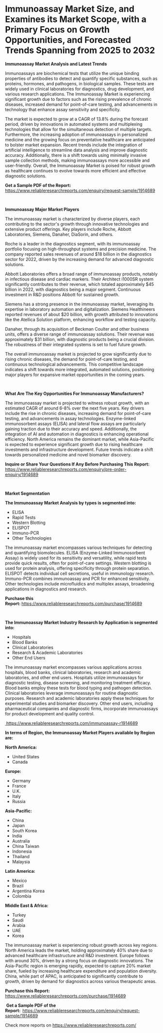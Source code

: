 <p><h1>Immunoassay Market Size, and Examines its Market Scope, with a Primary Focus on Growth Opportunities, and Forecasted Trends Spanning from 2025 to 2032</h1></p><p><strong>Immunoassay Market Analysis and Latest Trends</strong></p>
<p><p>Immunoassays are biochemical tests that utilize the unique binding properties of antibodies to detect and quantify specific substances, such as proteins, hormones, and pathogens, in biological samples. These tests are widely used in clinical laboratories for diagnostics, drug development, and various research applications. The Immunoassay Market is experiencing significant growth due to factors such as the rising prevalence of chronic diseases, increased demand for point-of-care testing, and advancements in technology that enhance assay sensitivity and specificity. </p><p>The market is expected to grow at a CAGR of 13.8% during the forecast period, driven by innovations in automated systems and multiplexing technologies that allow for the simultaneous detection of multiple targets. Furthermore, the increasing adoption of immunoassays in personalized medicine and the growing focus on preventative healthcare are anticipated to bolster market expansion. Recent trends include the integration of artificial intelligence to streamline data analysis and improve diagnostic accuracy. Additionally, there is a shift towards using minimally invasive sample collection methods, making immunoassays more accessible and user-friendly. Overall, the Immunoassay Market is poised for robust growth as healthcare continues to evolve towards more efficient and effective diagnostic solutions.</p></p>
<p><strong>Get a Sample PDF of the Report:&nbsp;</strong> <a href="https://www.reliableresearchreports.com/enquiry/request-sample/1914689?utm_campaign=2530&utm_medium=2&utm_source=Github&utm_content=ia&utm_term=03032025&utm_id=immunoassay">https://www.reliableresearchreports.com/enquiry/request-sample/1914689</a></p>
<p>&nbsp;</p>
<p><strong>Immunoassay Major Market Players</strong></p>
<p><p>The immunoassay market is characterized by diverse players, each contributing to the sector's growth through innovative technologies and extensive product offerings. Key players include Roche, Abbott Laboratories, Siemens, Danaher, DiaSorin, and others.</p><p>Roche is a leader in the diagnostics segment, with its immunoassay portfolio focusing on high-throughput systems and precision medicine. The company reported sales revenues of around $18 billion in the diagnostics sector for 2022, driven by the increasing demand for advanced diagnostic solutions.</p><p>Abbott Laboratories offers a broad range of immunoassay products, notably in infectious disease and cardiac markers. Their Architect i1000SR system significantly contributes to their revenue, which totaled approximately $45 billion in 2022, with diagnostics being a major segment. Continuous investment in R&D positions Abbott for sustained growth.</p><p>Siemens has a strong presence in the immunoassay market, leveraging its expertise in laboratory automation and digitalization. Siemens Healthineers reported revenues of about $20 billion, with growth attributed to innovations like the Atellica Solution platform, enhancing workflow and testing capacity.</p><p>Danaher, through its acquisition of Beckman Coulter and other business units, offers a diverse range of immunoassay solutions. Their revenue was approximately $31 billion, with diagnostic products being a crucial division. The robustness of their integrated systems is set to fuel future growth.</p><p>The overall immunoassay market is projected to grow significantly due to rising chronic diseases, the demand for point-of-care testing, and continuous technological advancements. This competitive landscape indicates a shift towards more integrated, automated solutions, positioning major players for expansive market opportunities in the coming years.</p></p>
<p>&nbsp;</p>
<p><strong>What Are The Key Opportunities For Immunoassay Manufacturers?</strong></p>
<p><p>The immunoassay market is projected to witness robust growth, with an estimated CAGR of around 6-8% over the next five years. Key drivers include the rise in chronic diseases, increasing demand for point-of-care testing, and advancements in assay technologies. Enzyme-linked immunosorbent assays (ELISA) and lateral flow assays are particularly gaining traction due to their accuracy and speed. Additionally, the integration of AI and automation in diagnostics is enhancing operational efficiency. North America remains the dominant market, while Asia-Pacific is expected to experience significant growth due to rising healthcare investments and infrastructure development. Future trends indicate a shift towards personalized medicine and novel biomarker discovery.</p></p>
<p><strong>Inquire or Share Your Questions If Any Before Purchasing This Report:</strong> <a href="https://www.reliableresearchreports.com/enquiry/pre-order-enquiry/1914689?utm_campaign=2530&utm_medium=2&utm_source=Github&utm_content=ia&utm_term=03032025&utm_id=immunoassay">https://www.reliableresearchreports.com/enquiry/pre-order-enquiry/1914689</a></p>
<p>&nbsp;</p>
<p><strong>Market Segmentation</strong></p>
<p><strong>The Immunoassay Market Analysis by types is segmented into:</strong></p>
<p><ul><li>ELISA</li><li>Rapid Tests</li><li>Western Blotting</li><li>ELISPOT</li><li>Immuno-PCR</li><li>Other Technologies</li></ul></p>
<p><p>The immunoassay market encompasses various techniques for detecting and quantifying biomolecules. ELISA (Enzyme-Linked Immunosorbent Assay) is widely used for its sensitivity and versatility, while rapid tests provide quick results, often for point-of-care settings. Western blotting is used for protein analysis, offering specificity through protein separation. ELISPOT detects individual cell secretions, useful in immunology research. Immuno-PCR combines immunoassay and PCR for enhanced sensitivity. Other technologies include microfluidics and multiplex assays, broadening applications in diagnostics and research.</p></p>
<p><strong>Purchase this Report:&nbsp;</strong><a href="https://www.reliableresearchreports.com/purchase/1914689?utm_campaign=2530&utm_medium=2&utm_source=Github&utm_content=ia&utm_term=03032025&utm_id=immunoassay">https://www.reliableresearchreports.com/purchase/1914689</a></p>
<p>&nbsp;</p>
<p><strong>The Immunoassay Market Industry Research by Application is segmented into:</strong></p>
<p><ul><li>Hospitals</li><li>Blood Banks</li><li>Clinical Laboratories</li><li>Research & Academic Laboratories</li><li>Other End Users</li></ul></p>
<p><p>The immunoassay market encompasses various applications across hospitals, blood banks, clinical laboratories, research and academic laboratories, and other end users. Hospitals utilize immunoassays for diagnostic testing, disease screening, and monitoring treatment efficacy. Blood banks employ these tests for blood typing and pathogen detection. Clinical laboratories leverage immunoassays for routine diagnostic purposes. Research and academic laboratories apply these techniques for experimental studies and biomarker discovery. Other end users, including pharmaceutical companies and diagnostic firms, incorporate immunoassays for product development and quality control.</p></p>
<p><a href="https://www.reliableresearchreports.com/immunoassay-r1914689?utm_campaign=2530&utm_medium=2&utm_source=Github&utm_content=ia&utm_term=03032025&utm_id=immunoassay">&nbsp;https://www.reliableresearchreports.com/immunoassay-r1914689</a></p>
<p><strong>In terms of Region, the Immunoassay Market Players available by Region are:</strong></p>
<p>
    <p> <strong> North America: </strong>
        <ul>
            <li>United States</li>
            <li>Canada</li>
        </ul>
        </p> 
    <p> <strong> Europe: </strong>
        <ul>
            <li>Germany</li>
            <li>France</li>
            <li>U.K.</li>
            <li>Italy</li>
            <li>Russia</li>
        </ul>
        </p> 
    <p> <strong> Asia-Pacific: </strong>
        <ul>
            <li>China</li>
            <li>Japan</li>
            <li>South Korea</li>
            <li>India</li>
            <li>Australia</li>
            <li>China Taiwan</li>
            <li>Indonesia</li>
            <li>Thailand</li>
            <li>Malaysia</li>
        </ul>
        </p> 
    <p> <strong> Latin America: </strong>
        <ul>
            <li>Mexico</li>
            <li>Brazil</li>
            <li>Argentina Korea</li>
            <li>Colombia</li>
        </ul>
        </p> 
    <p> <strong> Middle East & Africa: </strong>
        <ul>
            <li>Turkey</li>
            <li>Saudi</li>
            <li>Arabia</li>
            <li>UAE</li>
            <li>Korea</li>
        </ul>
    </p>
    </p>
<p><p>The immunoassay market is experiencing robust growth across key regions. North America leads the market, holding approximately 40% share due to advanced healthcare infrastructure and R&D investment. Europe follows with around 30%, driven by a strong focus on diagnostic innovations. The Asia-Pacific region is emerging rapidly, expected to capture 20% market share, fueled by increasing healthcare expenditure and population diversity. China, while part of APAC, is anticipated to significantly contribute to growth, driven by demand for diagnostics across various therapeutic areas.</p></p>
<p><strong>Purchase this Report: </strong><a href="https://www.reliableresearchreports.com/purchase/1914689?utm_campaign=2530&utm_medium=2&utm_source=Github&utm_content=ia&utm_term=03032025&utm_id=immunoassay">https://www.reliableresearchreports.com/purchase/1914689</a></p>
<p>&nbsp;<strong>Get a Sample PDF of the Report:&nbsp;&nbsp;</strong><a href="https://www.reliableresearchreports.com/enquiry/request-sample/1914689?utm_campaign=2530&utm_medium=2&utm_source=Github&utm_content=ia&utm_term=03032025&utm_id=immunoassay">https://www.reliableresearchreports.com/enquiry/request-sample/1914689</a></p>
<p><strong></strong></p>
<p>Check more reports on <a href="https://www.reliableresearchreports.com/?utm_campaign=2530&utm_medium=2&utm_source=Github&utm_content=ia&utm_term=03032025&utm_id=immunoassay">https://www.reliableresearchreports.com/</a></p>